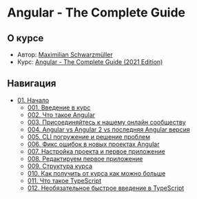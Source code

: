 # Angular - The Complete Guide

## О курсе

- Автор: [Maximilian Schwarzmüller](https://academind.com/)
- Курс: [Angular - The Complete Guide (2021 Edition)](https://www.udemy.com/course/the-complete-guide-to-angular-2/)

## Навигация

- [01. Начало](./docs/01.%20Getting%20started)
  - [001. Введение в курс](./docs/01.%20Getting%20started/001.%20Course%20introduction)
  - [002. Что такое Angular](./docs/01.%20Getting%20started/002.%20What%20is%20Angular)
  - [003. Присоединяйтесь к нашему онлайн сообществу](./docs/01.%20Getting%20started/003.%20Join%20our%20Online%20Learning%20Community)
  - [004. Angular vs Angular 2 vs последняя Angular версия](./docs/01.%20Getting%20started/004.%20Angular%20vs%20Angular%202%20vs%20Latest%20Angular%20Version)
  - [005. CLI погружение и решение проблем](./docs/01.%20Getting%20started/005.%20CLI%20Deep%20Dive%20&%20Troubleshooting)
  - [006. Фикс ошибок в новых проектах Angular](./docs/01.%20Getting%20started/006.%20Fixing%20Errors%20with%20New%20Angular%20Projects)
  - [007. Настройка проекта и первое приложение](./docs/01.%20Getting%20started/007.%20Project%20Setup%20and%20First%20App)
  - [008. Редактируем первое приложение](./docs/01.%20Getting%20started/008.%20Editing%20the%20First%20App)
  - [009. Структура курса](./docs/01.%20Getting%20started/009.%20The%20Course%20Structure)
  - [010. Как получить от курса как можно больше](./docs/01.%20Getting%20started/010.%20How%20to%20get%20the%20Most%20out%20of%20the%20Course)
  - [011. Что такое TypeScript](./docs/01.%20Getting%20started/011.%20What%20is%20TypeScript)
  - [012. Необязательное быстрое введение в TypeScript](./docs/01.%20Getting%20started/012.%20Optional%20TypeScript%20Quick%20Introduction)
